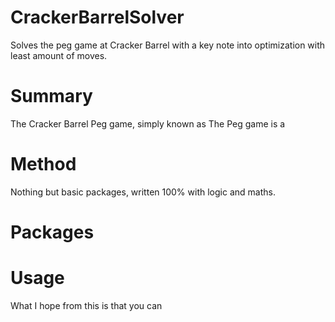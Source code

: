 # CrackerBarrelSolver
 Solves the peg game at Cracker Barrel with a key note into optimization with least amount of moves.

# Summary
The Cracker Barrel Peg game, simply known as The Peg game is a

# Method
Nothing but basic packages, written 100% with logic and maths.

# Packages
# Usage
What I hope from this is that you can 
